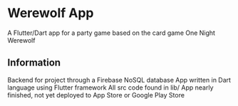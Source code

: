 # Werewolf App

A Flutter/Dart app for a party game based on the card game One Night Werewolf

## Information

Backend for project through a Firebase NoSQL database
App written in Dart language using Flutter framework
All src code found in lib/
App nearly finished, not yet deployed to App Store or Google Play Store

